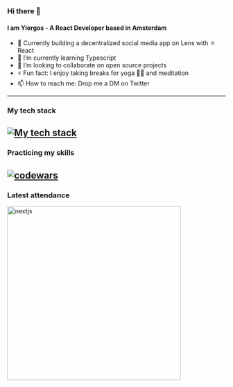 ### Hi there 👋

#### I am Yiorgos - A React Developer based in Amsterdam

- 🌿 Currently building a decentralized social media app on Lens with ⚛️ React
- 📖 I’m currently learning Typescript
- 👯 I’m looking to collaborate on open source projects
- ⚡ Fun fact: I enjoy taking breaks for yoga 🧘‍♂️ and meditation
- 📫 How to reach me: Drop me a DM on Twitter
---
### My tech stack
[![My tech stack](https://skills.thijs.gg/icons?i=js,react,mongodb,nodejs,next,tailwind,typescript,git)](https://skills.thijs.gg)
---
### Practicing my skills
<a href="#"><img src="https://www.codewars.com/users/yogiyiorgos/badges/large" alt="codewars" border="0"></a>
---
### Latest attendance
<a href="#"><img src="https://i.ibb.co/4421fZt/nextjs.png" alt="nextjs" border="0" style="width:400px;"></a>

